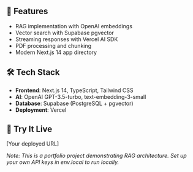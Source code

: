 ## 🚀 Features
- RAG implementation with OpenAI embeddings
- Vector search with Supabase pgvector
- Streaming responses with Vercel AI SDK
- PDF processing and chunking
- Modern Next.js 14 app directory

## 🛠️ Tech Stack
- **Frontend**: Next.js 14, TypeScript, Tailwind CSS
- **AI**: OpenAI GPT-3.5-turbo, text-embedding-3-small
- **Database**: Supabase (PostgreSQL + pgvector)
- **Deployment**: Vercel

## 📱 Try It Live
[Your deployed URL]

*Note: This is a portfolio project demonstrating RAG architecture. Set up your own API keys in env.local to run locally.*